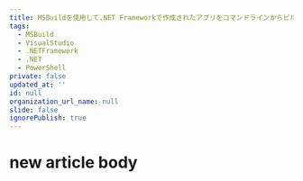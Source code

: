 ```yaml
---
title: MSBuildを使用して.NET Frameworkで作成されたアプリをコマンドラインからビルドする
tags:
  - MSBuild
  - VisualStudio
  - .NETFramework
  - .NET
  - PowerShell
private: false
updated_at: ''
id: null
organization_url_name: null
slide: false
ignorePublish: true
---
```

# new article body
